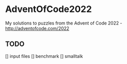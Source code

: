 # AdventOfCode2022

My solutions to puzzles from the Advent of Code 2022 - http://adventofcode.com/2022

## TODO
[] input files
[] benchmark
[] smalltalk
